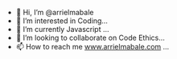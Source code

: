 - 👋 Hi, I’m @arrielmabale
- 👀 I’m interested in Coding...
- 🌱 I’m currently Javascript ...
- 💞️ I’m looking to collaborate on Code Ethics...
- 📫 How to reach me www.arrielmabale.com ...

<!---
arrielmabale/arrielmabale is a ✨ special ✨ repository because its `README.md` (this file) appears on your GitHub profile.
You can click the Preview link to take a look at your changes.
--->
